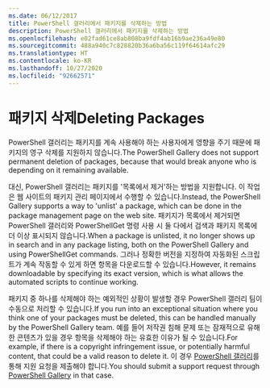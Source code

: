 ```yaml
---
ms.date: 06/12/2017
title: PowerShell 갤러리에서 패키지를 삭제하는 방법
description: PowerShell 갤러리에서 패키지를 삭제하는 방법
ms.openlocfilehash: e02fad61ce8ab808ba9fdf4ab16b9ae236a49e80
ms.sourcegitcommit: 488a940c7c828820b36a6ba56c119f64614afc29
ms.translationtype: HT
ms.contentlocale: ko-KR
ms.lasthandoff: 10/27/2020
ms.locfileid: "92662571"
---
```

# <a name="deleting-packages"></a><span data-ttu-id="a89b2-103">패키지 삭제</span><span class="sxs-lookup"><span data-stu-id="a89b2-103">Deleting Packages</span></span>

<span data-ttu-id="a89b2-104">PowerShell 갤러리는 패키지를 계속 사용해야 하는 사용자에게 영향을 주기 때문에 패키지의 영구 삭제를 지원하지 않습니다.</span><span class="sxs-lookup"><span data-stu-id="a89b2-104">The PowerShell Gallery does not support permanent deletion of packages, because that would break anyone who is depending on it remaining available.</span></span>

<span data-ttu-id="a89b2-105">대신, PowerShell 갤러리는 패키지를 '목록에서 제거'하는 방법을 지원합니다. 이 작업은 웹 사이트의 패키지 관리 페이지에서 수행할 수 있습니다.</span><span class="sxs-lookup"><span data-stu-id="a89b2-105">Instead, the PowerShell Gallery supports a way to 'unlist' a package, which can be done in the package management page on the web site.</span></span> <span data-ttu-id="a89b2-106">패키지가 목록에서 제거되면 PowerShell 갤러리와 PowerShellGet 명령 사용 시 둘 다에서 검색과 패키지 목록에 더 이상 표시되지 않습니다.</span><span class="sxs-lookup"><span data-stu-id="a89b2-106">When a package is unlisted, it no longer shows up in search and in any package listing, both on the PowerShell Gallery and using PowerShellGet commands.</span></span>
<span data-ttu-id="a89b2-107">그러나 정확한 버전을 지정하여 자동화된 스크립트가 계속 작동할 수 있게 하면 항목을 다운로드할 수 있습니다.</span><span class="sxs-lookup"><span data-stu-id="a89b2-107">However, it remains downloadable by specifying its exact version, which is what allows the automated scripts to continue working.</span></span>

<span data-ttu-id="a89b2-108">패키지 중 하나를 삭제해야 하는 예외적인 상황이 발생할 경우 PowerShell 갤러리 팀이 수동으로 처리할 수 있습니다.</span><span class="sxs-lookup"><span data-stu-id="a89b2-108">If you run into an exceptional situation where you think one of your packages must be deleted, this can be handled manually by the PowerShell Gallery team.</span></span> <span data-ttu-id="a89b2-109">예를 들어 저작권 침해 문제 또는 잠재적으로 유해한 콘텐츠가 있을 경우 항목을 삭제해야 하는 유효한 이유가 될 수 있습니다.</span><span class="sxs-lookup"><span data-stu-id="a89b2-109">For example, if there is a copyright infringement issue, or potentially harmful content, that could be a valid reason to delete it.</span></span> <span data-ttu-id="a89b2-110">이 경우 [PowerShell 갤러리](https://www.PowerShellGallery.com)를 통해 지원 요청을 제출해야 합니다.</span><span class="sxs-lookup"><span data-stu-id="a89b2-110">You should submit a support request through [PowerShell Gallery](https://www.PowerShellGallery.com) in that case.</span></span>
